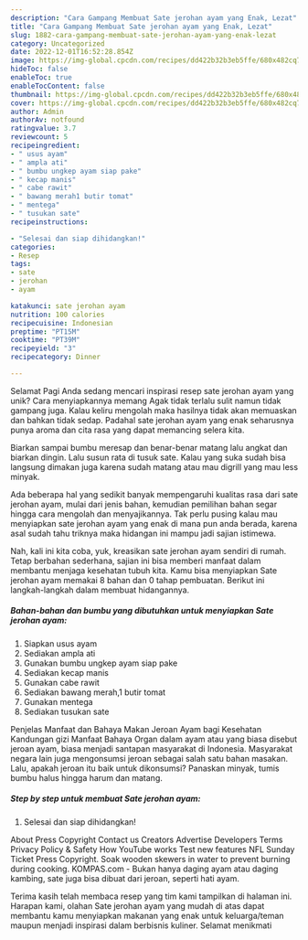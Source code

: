 ```yaml
---
description: "Cara Gampang Membuat Sate jerohan ayam yang Enak, Lezat"
title: "Cara Gampang Membuat Sate jerohan ayam yang Enak, Lezat"
slug: 1882-cara-gampang-membuat-sate-jerohan-ayam-yang-enak-lezat
category: Uncategorized
date: 2022-12-01T16:52:28.854Z
image: https://img-global.cpcdn.com/recipes/dd422b32b3eb5ffe/680x482cq70/sate-jerohan-ayam-foto-resep-utama.jpg
hideToc: false
enableToc: true
enableTocContent: false
thumbnail: https://img-global.cpcdn.com/recipes/dd422b32b3eb5ffe/680x482cq70/sate-jerohan-ayam-foto-resep-utama.jpg
cover: https://img-global.cpcdn.com/recipes/dd422b32b3eb5ffe/680x482cq70/sate-jerohan-ayam-foto-resep-utama.jpg
author: Admin
authorAv: notfound
ratingvalue: 3.7
reviewcount: 5
recipeingredient:
- " usus ayam"
- " ampla ati"
- " bumbu ungkep ayam siap pake"
- " kecap manis"
- " cabe rawit"
- " bawang merah1 butir tomat"
- " mentega"
- " tusukan sate"
recipeinstructions:

- "Selesai dan siap dihidangkan!"
categories:
- Resep
tags:
- sate
- jerohan
- ayam

katakunci: sate jerohan ayam 
nutrition: 100 calories
recipecuisine: Indonesian
preptime: "PT15M"
cooktime: "PT39M"
recipeyield: "3"
recipecategory: Dinner

---
```



Selamat Pagi Anda sedang mencari inspirasi resep sate jerohan ayam yang unik? Cara menyiapkannya memang Agak tidak terlalu sulit namun tidak gampang juga. Kalau keliru mengolah maka hasilnya tidak akan memuaskan dan bahkan tidak sedap. Padahal sate jerohan ayam yang enak seharusnya punya aroma dan cita rasa yang dapat memancing selera kita.


Biarkan sampai bumbu meresap dan benar-benar matang lalu angkat dan biarkan dingin. Lalu susun rata di tusuk sate. Kalau yang suka sudah bisa langsung dimakan juga karena sudah matang atau mau digrill yang mau less minyak.

Ada beberapa hal yang sedikit banyak mempengaruhi kualitas rasa dari sate jerohan ayam, mulai dari jenis bahan, kemudian pemilihan bahan segar hingga cara mengolah dan menyajikannya. Tak perlu pusing kalau mau menyiapkan sate jerohan ayam yang enak di mana pun anda berada, karena asal sudah tahu triknya maka hidangan ini mampu jadi sajian istimewa.


Nah, kali ini kita coba, yuk, kreasikan sate jerohan ayam sendiri di rumah. Tetap berbahan sederhana, sajian ini bisa memberi manfaat dalam membantu menjaga kesehatan tubuh kita. Kamu bisa menyiapkan Sate jerohan ayam memakai 8 bahan dan 0 tahap pembuatan. Berikut ini langkah-langkah dalam membuat hidangannya.

<!--inarticleads1-->

##### Bahan-bahan dan bumbu yang dibutuhkan untuk menyiapkan Sate jerohan ayam:

1. Siapkan  usus ayam
1. Sediakan  ampla ati
1. Gunakan  bumbu ungkep ayam siap pake
1. Sediakan  kecap manis
1. Gunakan  cabe rawit
1. Sediakan  bawang merah,1 butir tomat
1. Gunakan  mentega
1. Sediakan  tusukan sate


Penjelas Manfaat dan Bahaya Makan Jeroan Ayam bagi Kesehatan Kandungan gizi Manfaat Bahaya Organ dalam ayam atau yang biasa disebut jeroan ayam, biasa menjadi santapan masyarakat di Indonesia. Masyarakat negara lain juga mengonsumsi jeroan sebagai salah satu bahan masakan. Lalu, apakah jeroan itu baik untuk dikonsumsi? Panaskan minyak, tumis bumbu halus hingga harum dan matang. 

<!--inarticleads2-->

##### Step by step untuk membuat Sate jerohan ayam:


1. Selesai dan siap dihidangkan!

About Press Copyright Contact us Creators Advertise Developers Terms Privacy Policy &amp; Safety How YouTube works Test new features NFL Sunday Ticket Press Copyright. Soak wooden skewers in water to prevent burning during cooking. KOMPAS.com - Bukan hanya daging ayam atau daging kambing, sate juga bisa dibuat dari jeroan, seperti hati ayam. 

Terima kasih telah membaca resep yang tim kami tampilkan di halaman ini. Harapan kami, olahan Sate jerohan ayam yang mudah di atas dapat membantu kamu menyiapkan makanan yang enak untuk keluarga/teman maupun menjadi inspirasi dalam berbisnis kuliner. Selamat menikmati
